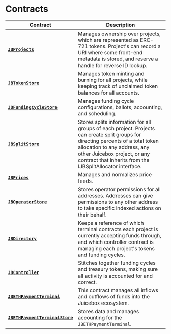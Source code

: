 # Contracts

| Contract                                                                           | Description                                                                                                                                                                                                                                                   |
| ---------------------------------------------------------------------------------- | ------------------------------------------------------------------------------------------------------------------------------------------------------------------------------------------------------------------------------------------------------------- |
| [**`JBProjects`**](jbprojects/)                                                    | Manages ownership over projects, which are represented as ERC-721 tokens. Project's can record a URI where some front-end metadata is stored, and reserve a handle for reverse ID lookup.                                                                     |
| [**`JBTokenStore`**](jbtokenstore/)                                                | Manages token minting and burning for all projects, while keeping track of unclaimed token balances for all accounts.                                                                                                                                         |
| [**`JBFundingCycleStore`**](jbfundingcyclestore/)                                  | Manages funding cycle configurations, ballots, accounting, and scheduling.                                                                                                                                                                                    |
| [**`JBSplitStore`**](jbsplitstore/)                                                | Stores splits information for all groups of each project. Projects can create split groups for directing percents of a total token allocation to any address, any other Juicebox project, or any contract that inherits from the IJBSplitAllocator interface. |
| [**`JBPrices`**](jbprices/)                                                        | Manages and normalizes price feeds.                                                                                                                                                                                                                           |
| [**`JBOperatorStore`**](jboperatorstore/)                                          | Stores operator permissions for all addresses. Addresses can give permissions to any other address to take specific indexed actions on their behalf.                                                                                                          |
| [**`JBDirectory`**](jbdirectory/)                                                  | Keeps a reference of which terminal contracts each project is currently accepting funds through, and which controller contract is managing each project's tokens and funding cycles.                                                                          |
| [**`JBController`**](or-controllers/jbcontroller/)                                 | Stitches together funding cycles and treasury tokens, making sure all activity is accounted for and correct.                                                                                                                                                  |
| [**`JBETHPaymentTerminal`**](or-payment-terminals/jbethpaymentterminal/)           | This contract manages all inflows and outflows of funds into the Juicebox ecosystem.                                                                                                                                                                          |
| [**`JBETHPaymentTerminalStore`**](or-payment-terminals/jbethpaymentterminalstore/) | Stores data and manages accounting for the `JBETHPaymentTerminal`.                                                                                                                                                                                            |
